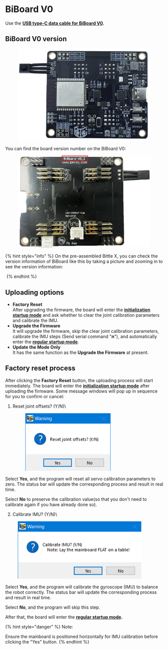 # BiBoard V0

Use the [**USB type-C data cable for BiBoard V0**](https://app.gitbook.com/o/-M-_eWZUjFA4usjshHcZ/s/-MQ6a951Q6Jn1Zzt5Ajr-887967055/~/changes/650/upload-firmware/biboard-v0)**.**

## **BiBoard V0 version**

<figure><img src="../../.gitbook/assets/image (413).png" alt=""><figcaption></figcaption></figure>

You can find the board version number on the BiBoard V0:

<figure><img src="../../.gitbook/assets/image (430).png" alt=""><figcaption></figcaption></figure>

{% hint style="info" %}
On the pre-assembled Bittle X, you can check the version information of BiBoard like this by taking a picture and zooming in to see the version information:

<img src="../../.gitbook/assets/BiBoard_Version.jpg" alt="" data-size="original">
{% endhint %}

## Uploading options

* **Factory Reset**\
  After upgrading the firmware, the board will enter the [**initialization startup mode**](https://docs.petoi.com/arduino-ide/upload-sketch-for-biboard#id-2.8-program-initialization) and ask whether to clear the joint calibration parameters and calibrate the IMU.
* **Upgrade the Firmware**\
  It will upgrade the firmware, skip the clear joint calibration parameters,  calibrate the IMU steps (Send serial command "**n**"), and automatically enter the [**regular startup mode**](https://docs.petoi.com/arduino-ide/upload-sketch-for-biboard#id-2.8-program-initialization).
* **Update the Mode Only**\
  It has the same function as the **Upgrade the Firmware** at present.

## **Factory reset** process

After clicking the **Factory Reset** button, the uploading process will start immediately. The board will enter the [**initialization startup mode**](https://docs.petoi.com/arduino-ide/upload-sketch-for-biboard#id-2.8-program-initialization) after uploading the firmware. Some message windows will pop up in sequence for you to confirm or cancel:

1.  Reset joint offsets? (Y/N)\


    <figure><img src="../../.gitbook/assets/image (408).png" alt=""><figcaption></figcaption></figure>

Select **Yes**, and the program will reset all servo calibration parameters to zero. The status bar will update the corresponding process and result in real time.

Select **No** to preserve the calibration value(so that you don't need to calibrate again if you have already done so). &#x20;

2. Calibrate IMU? (Y/N)\


<figure><img src="../../.gitbook/assets/image (409).png" alt=""><figcaption></figcaption></figure>

Select **Yes**,  and the program will calibrate the gyroscope (IMU) to balance the robot correctly. The status bar will update the corresponding process and result in real time.

Select **No**, and the program will skip this step.

After that, the board will enter the [**regular startup mode**](https://docs.petoi.com/arduino-ide/upload-sketch-for-biboard#id-2.8-program-initialization)**.**

{% hint style="danger" %}
Note:&#x20;

Ensure the mainboard is positioned horizontally for IMU calibration before clicking the "Yes" button.&#x20;
{% endhint %}
